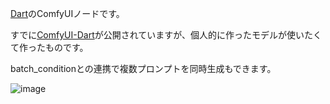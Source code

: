 [Dart](https://huggingface.co/p1atdev/dart-v1-sft)のComfyUIノードです。

すでに[ComfyUI-Dart](https://github.com/nkchocoai/ComfyUI-Dart)が公開されていますが、個人的に作ったモデルが使いたくて作ったものです。

batch_conditionとの連携で複数プロンプトを同時生成もできます。

![image](https://github.com/laksjdjf/cgem156-ComfyUI/assets/22386664/2264f613-e1f3-4c32-94ea-006e9c941296)
